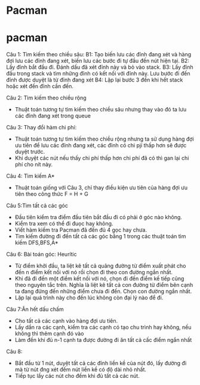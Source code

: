 # Pacman
# pacman
Câu 1: Tìm kiếm theo chiều sâu:
    B1: Tạo biến lưu các đỉnh đang xét và hàng đợi lưu các đỉnh đang xét, biến lưu các bước đi tự đầu đến nút hiện tại.
    B2: Lấy đỉnh bắt đầu đi. Đánh dấu đã xét đỉnh này và bỏ vào stack.
    B3: Lấy đỉnh đầu trong stack và tìm những đỉnh có kết nối với đỉnh này. Lưu bước đi đến đỉnh được duyệt là từ đỉnh đang xét
    B4: Lặp lại bước 3 đến khi hết stack hoặc xét đến đỉnh cần đến.
    
Câu 2: Tìm kiếm theo chiều rộng
 - Thuật toán tương tự tìm kiếm theo chiều sâu nhưng thay vào đó ta lưu các đỉnh đang xét trong queue

Câu 3: Thay đổi hàm chi phí:
- Thuật toán tương tự tìm kiếm theo chiều rộng nhưng ta sử dụng hàng đợi ưu tiên để lưu các đỉnh đang xét, các đỉnh có chi pjí thấp hơn sẽ được duyệt trước.
- Khi duyệt các nút nếu thấy chi phí thấp hơn chi phí đã có thì gan lại chi phí cho nít này.

Câu 4: Tìm kiếm A*
- Thuật toán giống với Câu 3, chỉ thay điều kiện ưu tiên của hàng đợi ưu tiên theo công thức F = H + G

Câu 5:Tìm tất cả các góc
- Đầu tiên kiểm tra điểm đầu tiên bắt đầu đi có phải ở góc nào không.
- Kiểm tra xem có thể đi đuọc hay không.
- Viết hàm kiếm tra Pacman đã đến đủ 4 gọc hay chưa.
- Tìm kiếm đường đi đến tất cả các góc bằng 1 trong các thuật toán tìm kiếm DFS,BFS,A*

Câu 6: Bài toán góc: Heurític
- Từ điểm khởi đầu, ta liệt kê tất cả quãng đường từ điểm xuất phát cho đến n điểm kết nối với nó rồi chọn đi theo con đường ngắn nhất.
- Khi đã đi đến một điểm kết nối với nó, chọn đi đến điểm kế tiếp cũng theo nguyên tắc trên. Nghĩa là liệt kê tất cả con đường từ điểm bên cạnh ta đang đứng đến những điểm chưa đi đến. Chọn con đường ngắn nhất. 
- Lặp lại quá trình này cho đến lúc không còn đại lý nào để đi.

Câu 7:Ăn hết dấu chấm
- Cho tất cả các cạnh vào hàng đợi ưu tiên.
- Lấy dần ra các cạnh, kiểm tra các cạnh có tạo chu trình hay không, nếu không thì thêm cạnh đó vào 
- Làm đến khi đủ n-1 cạnh ta được đường đi ăn tất cả cấc điểm ngắn nhất

Câu 8: 
- Bắt đầu từ 1 nút, duyệt tất cả các đỉnh liền kề của nút đó, lấy đường đi mà từ nút đng xét đếm nút liền kề có độ dài nhỏ nhất.
- Tiếp tục lấy các nút cho đếm khi đủ tất cả các nút.



